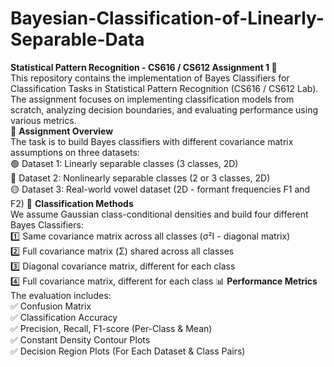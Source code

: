 # Bayesian-Classification-of-Linearly-Separable-Data
**Statistical Pattern Recognition - CS616 / CS612 Assignment 1 🔬**\
  This repository contains the implementation of Bayes Classifiers for Classification Tasks in Statistical Pattern Recognition (CS616 / CS612 Lab). The assignment focuses on implementing classification models from scratch, analyzing decision boundaries, and evaluating performance using various metrics.\
🚀 **Assignment Overview**\
The task is to build Bayes classifiers with different covariance matrix assumptions on three datasets:\
🟢 Dataset 1: Linearly separable classes (3 classes, 2D)\
🔵 Dataset 2: Nonlinearly separable classes (2 or 3 classes, 2D)\
🟡 Dataset 3: Real-world vowel dataset (2D - formant frequencies F1 and F2)
📌 **Classification Methods**\
We assume Gaussian class-conditional densities and build four different Bayes Classifiers:\
1️⃣ Same covariance matrix across all classes (σ²I - diagonal matrix)\
2️⃣ Full covariance matrix (Σ) shared across all classes\
3️⃣ Diagonal covariance matrix, different for each class\
4️⃣ Full covariance matrix, different for each class
📊 **Performance Metrics**\
The evaluation includes:\
✅ Confusion Matrix\
✅ Classification Accuracy\
✅ Precision, Recall, F1-score (Per-Class & Mean)\
✅ Constant Density Contour Plots\
✅ Decision Region Plots (For Each Dataset & Class Pairs)



